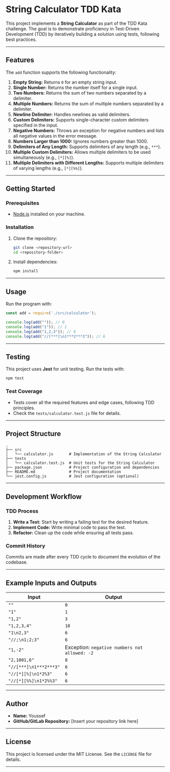 
# **String Calculator TDD Kata**

This project implements a **String Calculator** as part of the TDD Kata challenge. The goal is to demonstrate proficiency in Test-Driven Development (TDD) by iteratively building a solution using tests, following best practices.

---

## **Features**
The `add` function supports the following functionality:
1. **Empty String:** Returns `0` for an empty string input.
2. **Single Number:** Returns the number itself for a single input.
3. **Two Numbers:** Returns the sum of two numbers separated by a delimiter.
4. **Multiple Numbers:** Returns the sum of multiple numbers separated by a delimiter.
5. **Newline Delimiter:** Handles newlines as valid delimiters.
6. **Custom Delimiters:** Supports single-character custom delimiters specified in the input.
7. **Negative Numbers:** Throws an exception for negative numbers and lists all negative values in the error message.
8. **Numbers Larger than 1000:** Ignores numbers greater than 1000.
9. **Delimiters of Any Length:** Supports delimiters of any length (e.g., `***`).
10. **Multiple Custom Delimiters:** Allows multiple delimiters to be used simultaneously (e.g., `[*][%]`).
11. **Multiple Delimiters with Different Lengths:** Supports multiple delimiters of varying lengths (e.g., `[*][%%]`).

---

## **Getting Started**

### **Prerequisites**
- [Node.js](https://nodejs.org/) installed on your machine.

### **Installation**
1. Clone the repository:
   ```bash
   git clone <repository-url>
   cd <repository-folder>
   ```
2. Install dependencies:
   ```bash
   npm install
   ```

---

## **Usage**

Run the program with:
```javascript
const add = require('./src/calculator');

console.log(add("")); // 0
console.log(add("1")); // 1
console.log(add("1,2,3")); // 6
console.log(add("//[***]\n1***2***3")); // 6
```

---

## **Testing**

This project uses **Jest** for unit testing. Run the tests with:
```bash
npm test
```

### **Test Coverage**
- Tests cover all the required features and edge cases, following TDD principles.
- Check the `tests/calculator.test.js` file for details.

---

## **Project Structure**
```plaintext
.
├── src
│   └── calculator.js       # Implementation of the String Calculator
├── tests
│   └── calculator.test.js  # Unit tests for the String Calculator
├── package.json            # Project configuration and dependencies
├── README.md               # Project documentation
└── jest.config.js          # Jest configuration (optional)
```

---

## **Development Workflow**

### **TDD Process**
1. **Write a Test:** Start by writing a failing test for the desired feature.
2. **Implement Code:** Write minimal code to pass the test.
3. **Refactor:** Clean up the code while ensuring all tests pass.

### **Commit History**
Commits are made after every TDD cycle to document the evolution of the codebase.

---

## **Example Inputs and Outputs**

| Input                     | Output                          |
|---------------------------|----------------------------------|
| `""`                      | `0`                             |
| `"1"`                     | `1`                             |
| `"1,2"`                   | `3`                             |
| `"1,2,3,4"`               | `10`                            |
| `"1\n2,3"`               | `6`                             |
| `"//;\n1;2;3"`           | `6`                             |
| `"1,-2"`                  | Exception: `negative numbers not allowed: -2` |
| `"2,1001,6"`              | `8`                             |
| `"//[***]\n1***2***3"`   | `6`                             |
| `"//[*][%]\n1*2%3"`      | `6`                             |
| `"//[*][%%]\n1*2%%3"`    | `6`                             |

---

## **Author**
- **Name:** Youssef
- **GitHub/GitLab Repository:** [Insert your repository link here]

---

## **License**
This project is licensed under the MIT License. See the `LICENSE` file for details.

---
